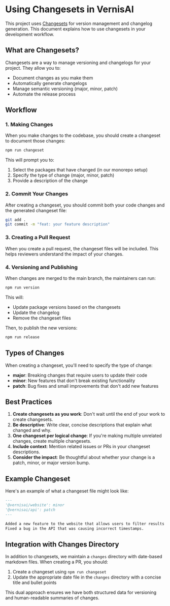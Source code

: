 # Using Changesets in VernisAI

This project uses [Changesets](https://github.com/changesets/changesets) for version management and changelog generation. This document explains how to use changesets in your development workflow.

## What are Changesets?

Changesets are a way to manage versioning and changelogs for your project. They allow you to:

- Document changes as you make them
- Automatically generate changelogs
- Manage semantic versioning (major, minor, patch)
- Automate the release process

## Workflow

### 1. Making Changes

When you make changes to the codebase, you should create a changeset to document those changes:

```bash
npm run changeset
```

This will prompt you to:

1. Select the packages that have changed (in our monorepo setup)
2. Specify the type of change (major, minor, patch)
3. Provide a description of the change

### 2. Commit Your Changes

After creating a changeset, you should commit both your code changes and the generated changeset file:

```bash
git add .
git commit -m "feat: your feature description"
```

### 3. Creating a Pull Request

When you create a pull request, the changeset files will be included. This helps reviewers understand the impact of your changes.

### 4. Versioning and Publishing

When changes are merged to the main branch, the maintainers can run:

```bash
npm run version
```

This will:

- Update package versions based on the changesets
- Update the changelog
- Remove the changeset files

Then, to publish the new versions:

```bash
npm run release
```

## Types of Changes

When creating a changeset, you'll need to specify the type of change:

- **major**: Breaking changes that require users to update their code
- **minor**: New features that don't break existing functionality
- **patch**: Bug fixes and small improvements that don't add new features

## Best Practices

1. **Create changesets as you work**: Don't wait until the end of your work to create changesets.
2. **Be descriptive**: Write clear, concise descriptions that explain what changed and why.
3. **One changeset per logical change**: If you're making multiple unrelated changes, create multiple changesets.
4. **Include context**: Mention related issues or PRs in your changeset descriptions.
5. **Consider the impact**: Be thoughtful about whether your change is a patch, minor, or major version bump.

## Example Changeset

Here's an example of what a changeset file might look like:

```md
---
'@vernisai/website': minor
'@vernisai/api': patch
---

Added a new feature to the website that allows users to filter results by date.
Fixed a bug in the API that was causing incorrect timestamps.
```

## Integration with Changes Directory

In addition to changesets, we maintain a `changes` directory with date-based markdown files. When creating a PR, you should:

1. Create a changeset using `npm run changeset`
2. Update the appropriate date file in the `changes` directory with a concise title and bullet points

This dual approach ensures we have both structured data for versioning and human-readable summaries of changes.
